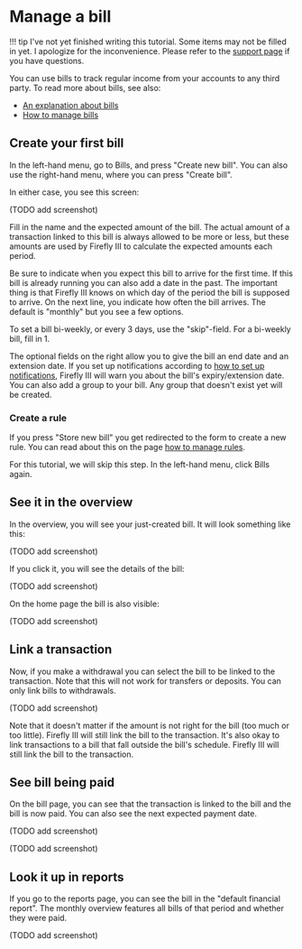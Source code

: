 # Manage a bill

!!! tip
    I've not yet finished writing this tutorial. Some items may not be filled in yet. I apologize for the inconvenience. Please refer to the [support page](../../references/support.md) if you have questions.

You can use bills to track regular income from your accounts to any third party. To read more about bills, see also:

- [An explanation about bills](../../explanation/financial-concepts/bills.md)
- [How to manage bills](../../how-to/firefly-iii/finances/bills.md)

## Create your first bill

In the left-hand menu, go to Bills, and press "Create new bill". You can also use the right-hand menu, where you can press "Create bill".

In either case, you see this screen:

(TODO add screenshot)

Fill in the name and the expected amount of the bill. The actual amount of a transaction linked to this bill is always allowed to be more or less, but these amounts are used by Firefly III to calculate the expected amounts each period.

Be sure to indicate when you expect this bill to arrive for the first time. If this bill is already running you can also add a date in the past. The important thing is that Firefly III knows on which day of the period the bill is supposed to arrive. On the next line, you indicate how often the bill arrives. The default is "monthly" but you see a few options.

To set a bill bi-weekly, or every 3 days, use the "skip"-field. For a bi-weekly bill, fill in 1.

The optional fields on the right allow you to give the bill an end date and an extension date. If you set up notifications according to [how to set up notifications](../../how-to/firefly-iii/advanced/notifications.md), Firefly III will warn you about the bill's expiry/extension date. You can also add a group to your bill. Any group that doesn't exist yet will be created.

### Create a rule

If you press "Store new bill" you get redirected to the form to create a new rule. You can read about this on the page [how to manage rules](../../how-to/firefly-iii/features/rules.md). 

For this tutorial, we will skip this step. In the left-hand menu, click Bills again.

## See it in the overview

In the overview, you will see your just-created bill. It will look something like this:

(TODO add screenshot)

If you click it, you will see the details of the bill:

(TODO add screenshot)

On the home page the bill is also visible:

(TODO add screenshot)

## Link a transaction

Now, if you make a withdrawal you can select the bill to be linked to the transaction. Note that this will not work for transfers or deposits. You can only link bills to withdrawals.

(TODO add screenshot)

Note that it doesn't matter if the amount is not right for the bill (too much or too little). Firefly III will still link the bill to the transaction. It's also okay to link transactions
to a bill that fall outside the bill's schedule. Firefly III will still link the bill to the transaction.

## See bill being paid

On the bill page, you can see that the transaction is linked to the bill and the bill is now paid. You can also see the next expected payment date.

(TODO add screenshot)

(TODO add screenshot)

## Look it up in reports

If you go to the reports page, you can see the bill in the "default financial report". The monthly overview features all bills of that period and whether they were paid.

(TODO add screenshot)

